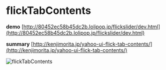 # flickTabContents

**demo**
[http://80452ec58b45dc2b.lolipop.jp/flickslider/dev.html](http://80452ec58b45dc2b.lolipop.jp/flickslider/dev.html)

**summary**
[http://kenjimorita.jp/yahoo-ui-flick-tab-contents/](http://kenjimorita.jp/yahoo-ui-flick-tab-contents/)

![flickTabContents](http://kenjimorita.jp/wp-content/uploads/2016/07/shouhizeijavascript3.gif "flickTabContents")


